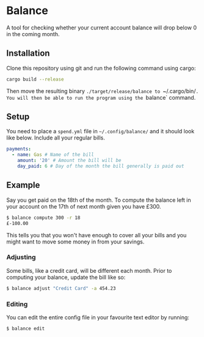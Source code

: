 # Balance

A tool for checking whether your current account balance will drop below 0 in
the coming month.

## Installation

Clone this repository using git and run the following command using cargo:

```bash
cargo build --release
```

Then move the resulting binary `./target/release/balance to `~/.cargo/bin/`.
You will then be able to run the program using the `balance` command.

## Setup

You need to place a `spend.yml` file in `~/.config/balance/` and it should look like
below. Include all your regular bills.

```yaml
payments:
  - name: Gas # Name of the bill
    amount: '20' # Amount the bill will be
    day_paid: 6 # Day of the month the bill generally is paid out
```

## Example

Say you get paid on the 18th of the month. To compute the balance left in your
account on the 17th of next month given you have £300.

```bash
$ balance compute 300 -r 18
£-100.00
```

This tells you that you won't have enough to cover all your bills and you might
want to move some money in from your savings.

### Adjusting

Some bills, like a credit card, will be different each month. Prior to
computing your balance, update the bill like so:

```bash
$ balance adjust "Credit Card" -a 454.23
```

### Editing

You can edit the entire config file in your favourite text editor by running:

```bash
$ balance edit
```
